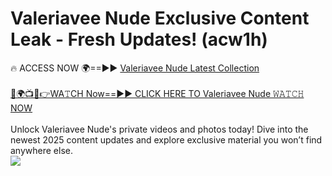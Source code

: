 # Valeriavee Nude Exclusive Content Leak - Fresh Updates! (acw1h)

🔥 ACCESS NOW 🌍==►► <a href="https://tinyurl.com/yc657z5k" rel="nofollow">Valeriavee Nude Latest Collection</a>
<br><br>
[🔴🌍📺📱👉WA𝚃CH Now==►► CLICK HERE TO Valeriavee Nude 𝚆𝙰𝚃𝙲𝙷 NOW](https://tinyurl.com/yc657z5k)
<br><br>
Unlock Valeriavee Nude's private videos and photos today! Dive into the newest 2025 content updates and explore exclusive material you won’t find anywhere else.
<br>
<a href="https://tinyurl.com/yc657z5k" rel="nofollow" data-target="animated-image.originalLink"><img src="https://camo.githubusercontent.com/8a4f000d20f83aca3bf7ec5f350d767afa0574a8a352519fd8cfa583a6f93a33/68747470733a2f2f692e696d6775722e636f6d2f644a486b345a712e676966" data-canonical-src="https://i.imgur.com/dJHk4Zq.gif" style="max-width: 100%; display: inline-block;" data-target="animated-image.originalImage"></a>
<br>
